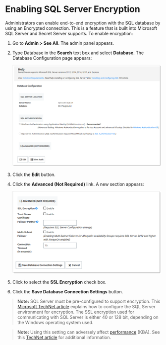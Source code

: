 [title]: # (Enabling SQL Server Encryption)
[tags]: # (SQL Server, Encryption, installation)
[priority]: #	(1000)

# Enabling SQL Server Encryption

Administrators can enable end-to-end encryption with the SQL database by using an  Encrypted connection. This is a feature that is built into Microsoft SQL Server and Secret Server supports. To enable encryption:

1. Go to **Admin > See All**. The admin panel appears.
   
2. Type Database in the **Search** text box and select **Database**. The Database Configuration page appears:

   ![image-20200616151810093](images/image-20200616151810093.png)
   
3. Click the **Edit** button.

4. Click the **Advanced (Not Required)** link. A new section appears:

   ![image-20200616152210555](images/image-20200616152210555.png)

5. Click to select the **SSL Encryption** check box.

6. Click the **Save Database Connection Settings** button.

> **Note:** SQL Server must be pre-configured to support encryption. This [Microsoft TechNet article](http://technet.microsoft.com/en-us/library/ms191192.aspx ) explains how to configure the SQL Server environment for encryption. The SSL encryption used for communicating with SQL Server is either 40 or 128 bit, depending on the Windows operating system used.   

> **Note:** Using this setting can adversely affect [performance](http://support.thycotic.com/KB/a293/microsoft-sql-server-2012-alwayson-support.aspx) (KBA).  See this [TechNet article](http://technet.microsoft.com/en-us/library/ms189067.aspx) for additional information.